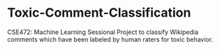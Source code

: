 # Toxic-Comment-Classification

CSE472: Machine Learning Sessional Project to classify Wikipedia comments which have been labeled by human raters for toxic behavior.
